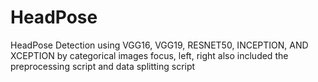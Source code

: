 # HeadPose
HeadPose Detection using VGG16, VGG19, RESNET50, INCEPTION, AND XCEPTION by categorical images focus, left, right
also included the preprocessing script and data splitting script
 
